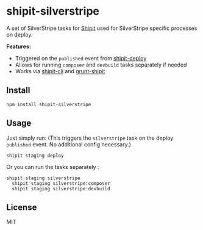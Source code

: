 # shipit-silverstripe
A set of SilverStripe tasks for [Shipit](https://github.com/shipitjs/shipit) used for SilverStripe specific processes on deploy.


**Features:**

- Triggered on the `published` event from [shipit-deploy](https://github.com/shipitjs/shipit-deploy)
- Allows for running `composer` and `devbuild` tasks separately if needed
- Works via [shipit-cli](https://github.com/shipitjs/shipit) and [grunt-shipit](https://github.com/shipitjs/grunt-shipit)

## Install

```
npm install shipit-silverstripe
```

## Usage

Just simply run: (This triggers the `silverstripe` task on the deploy `published` event. No additional config necessary.)

```
shipit staging deploy

```

Or you can run the tasks separately :

```
shipit staging silverstripe
  shipit staging silverstripe:composer
  shipit staging silverstripe:devbuild
```

## License

MIT